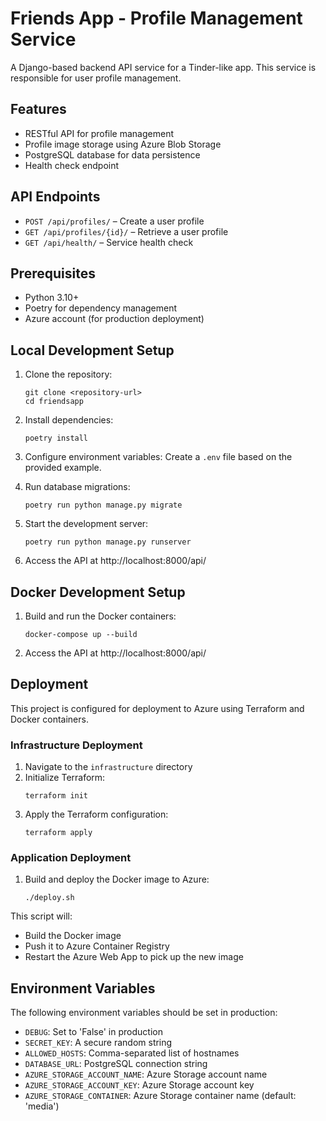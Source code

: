 # Friends App - Profile Management Service

A Django-based backend API service for a Tinder-like app. This service is responsible for user profile management.

## Features

- RESTful API for profile management
- Profile image storage using Azure Blob Storage
- PostgreSQL database for data persistence
- Health check endpoint

## API Endpoints

- `POST /api/profiles/` – Create a user profile
- `GET /api/profiles/{id}/` – Retrieve a user profile
- `GET /api/health/` – Service health check

## Prerequisites

- Python 3.10+
- Poetry for dependency management
- Azure account (for production deployment)

## Local Development Setup

1. Clone the repository:
   ```
   git clone <repository-url>
   cd friendsapp
   ```

2. Install dependencies:
   ```
   poetry install
   ```

3. Configure environment variables:
   Create a `.env` file based on the provided example.

4. Run database migrations:
   ```
   poetry run python manage.py migrate
   ```

5. Start the development server:
   ```
   poetry run python manage.py runserver
   ```

6. Access the API at http://localhost:8000/api/

## Docker Development Setup

1. Build and run the Docker containers:
   ```
   docker-compose up --build
   ```

2. Access the API at http://localhost:8000/api/

## Deployment

This project is configured for deployment to Azure using Terraform and Docker containers.

### Infrastructure Deployment

1. Navigate to the `infrastructure` directory
2. Initialize Terraform:
   ```
   terraform init
   ```
3. Apply the Terraform configuration:
   ```
   terraform apply
   ```

### Application Deployment

1. Build and deploy the Docker image to Azure:
   ```
   ./deploy.sh
   ```

This script will:
- Build the Docker image
- Push it to Azure Container Registry
- Restart the Azure Web App to pick up the new image

## Environment Variables

The following environment variables should be set in production:

- `DEBUG`: Set to 'False' in production
- `SECRET_KEY`: A secure random string
- `ALLOWED_HOSTS`: Comma-separated list of hostnames
- `DATABASE_URL`: PostgreSQL connection string
- `AZURE_STORAGE_ACCOUNT_NAME`: Azure Storage account name
- `AZURE_STORAGE_ACCOUNT_KEY`: Azure Storage account key
- `AZURE_STORAGE_CONTAINER`: Azure Storage container name (default: 'media')